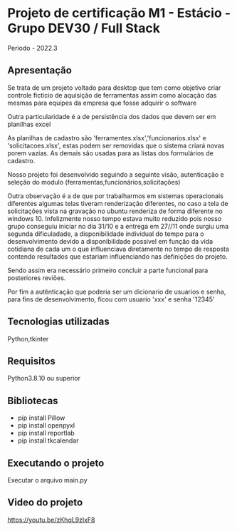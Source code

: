 # Projeto de certificação M1 - Estácio - Grupo DEV30 / Full Stack
 
 Periodo - 2022.3


## Apresentação 

Se trata de um projeto voltado para desktop que tem como objetivo criar controle ficticio de aquisição de ferramentas assim como alocação das mesmas para equipes da empresa que fosse adquirir o software 

Outra particularidade é a de persistência dos dados que devem ser em planilhas excel

As planilhas de cadastro são 'ferramentes.xlsx','funcionarios.xlsx' e 'solicitacoes.xlsx', estas podem ser removidas que o sistema criará novas porem vazias. As demais são usadas para as listas dos formulários de cadastro.

Nosso projeto foi desenvolvido seguindo a seguinte visão, autenticação e seleção do modulo (ferramentas,funcionários,solicitações) 

Outra observação é a de que por trabalharmos em sistemas operacionais diferentes algumas telas tiveram renderização diferentes, no caso a tela de solicitações vista na gravação no ubuntu renderiza de forma diferente no windows 10. Infelizmente nosso tempo estava muito reduzido pois nosso grupo conseguiu iniciar no dia 31/10 e a entrega em 27//11  onde surgiu uma segunda dificuladade, a disponibilidade individual do tempo para o desenvolvimento devido a disponibilidade possivel em função da vida cotidiana de cada um o que influenciava diretamente no tempo de resposta contendo resultados que estariam influenciando nas definições do projeto.

Sendo assim era necessário primeiro concluir a parte funcional para posteriores reviões.

Por fim a autênticação que poderia ser um dicionario de usuarios e senha, para fins de desenvolvimento, ficou com usuario 'xxx' e senha '12345'

## Tecnologias utilizadas

Python,tkinter
 
## Requisitos 

Python3.8.10 ou superior

## Bibliotecas

* pip install Pillow
* pip install openpyxl
* pip install reportlab
* pip install tkcalendar

## Executando o projeto

Executar o arquivo main.py

## Video do projeto

https://youtu.be/zKhqL9zlxF8
